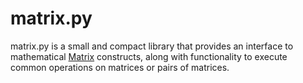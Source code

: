 # matrix.py

matrix.py is a small and compact library that provides an interface to mathematical [Matrix](https://en.wikipedia.org/wiki/Matrix_(mathematics)) constructs, along with functionality to execute common operations on matrices or pairs of matrices.

